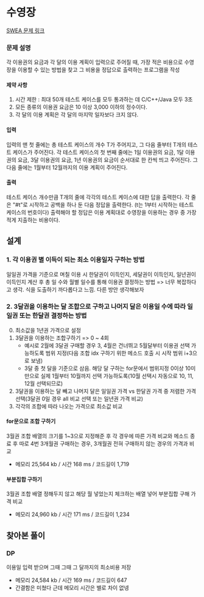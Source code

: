 # 수영장

[SWEA 문제 링크](https://swexpertacademy.com/main/code/problem/problemDetail.do?contestProbId=AV5PpFQaAQMDFAUq)

### 문제 설명

각 이용권의 요금과 각 달의 이용 계획이 입력으로 주어질 때,
가장 적은 비용으로 수영장을 이용할 수 있는 방법을 찾고 그 비용을 정답으로 출력하는 프로그램을 작성

#### 제약 사항

1. 시간 제한 : 최대 50개 테스트 케이스를 모두 통과하는 데 C/C++/Java 모두 3초
2. 모든 종류의 이용권 요금은 10 이상 3,000 이하의 정수이다.
3. 각 달의 이용 계획은 각 달의 마지막 일자보다 크지 않다.

#### 입력

입력의 맨 첫 줄에는 총 테스트 케이스의 개수 T가 주어지고, 그 다음 줄부터 T개의 테스트 케이스가 주어진다.
각 테스트 케이스의 첫 번째 줄에는 1일 이용권의 요금, 1달 이용권의 요금, 3달 이용권의 요금, 1년 이용권의 요금이 순서대로 한 칸씩 띄고 주어진다.
그 다음 줄에는 1월부터 12월까지의 이용 계획이 주어진다.

#### 출력

테스트 케이스 개수만큼 T개의 줄에 각각의 테스트 케이스에 대한 답을 출력한다.
각 줄은 "#t"로 시작하고 공백을 하나 둔 다음 정답을 출력한다. (t는 1부터 시작하는 테스트 케이스의 번호이다)
출력해야 할 정답은 이용 계획대로 수영장을 이용하는 경우 중 가장 적게 지출하는 비용이다.

## 설계

### 1. 각 이용권 별 이득이 되는 최소 이용일자 구하는 방법

일일권 가격을 기준으로 며칠 이용 시 한달권이 이득인지, 세달권이 이득인지, 일년권이 이득인지 계산 후 총 일 수와 월별 일수를 통해 이용권 결정하는 방법
=> 너무 복잡하다고 생각. 식을 도출하기 까다롭다고 느낌. 다른 방안 생각해보자

### 2. 3달권을 이용하는 달 조합으로 구하고 나머지 달은 이용일 수에 따라 일일권 또는 한달권 결정하는 방법

0. 최소값을 1년권 가격으로 설정
1. 3달권을 이용하는 조합구하기 => 0 ~ 4회
   - 예시로 2월에 3달권 구매할 경우 3, 4월은 건너뛰고 5월달부터 이용권 선택 가능하도록 범위 지정(다음 조합 idx 구하기 위한 메소드 호출 시 시작 범위 i+3으로 보냄)
   - 3달 중 첫 달을 기준으로 삼음. 해당 달 구하는 for문에서 범위지정 0이상 10미만으로 실제 1월부터 10월까지 선택 가능하도록(10월 선택시 자동으로 10, 11, 12월 선택되므로)
2. 3달권을 이용하는 달 빼고 나머지 달은 일일권 가격 vs 한달권 가격 중 저렴한 가격 선택(3달권 0일 경우 all 비교 선택 또는 일년권 가격 비교)
3. 각각의 조합에 따라 나오는 가격으로 최소값 비교

#### for문으로 조합 구하기

3월권 조합 배열의 크기를 1~3으로 지정해준 후 각 경우에 따른 가격 비교와 메소드 종료 후 따로 4번 3개월권 구매하는 경우, 3개월권 전혀 구매하지 않는 경우의 가격과 비교

- 메모리 25,564 kb / 시간 168 ms / 코드길이 1,719

#### 부분집합 구하기

3월권 조합 배열 정해두지 않고 해당 월 넣었는지 체크하는 배열 넣어 부분집합 구해 가격 비교

- 메모리 24,960 kb / 시간 171 ms / 코드길이 1,234

## 찾아본 풀이

### DP

이용일 입력 받으며 그때 그때 그 달까지의 최소비용 저장

- 메모리 24,584 kb / 시간 169 ms / 코드길이 647
- 간결함은 미쳤다 근데 메모리 시간은 별로 차이 없넹
